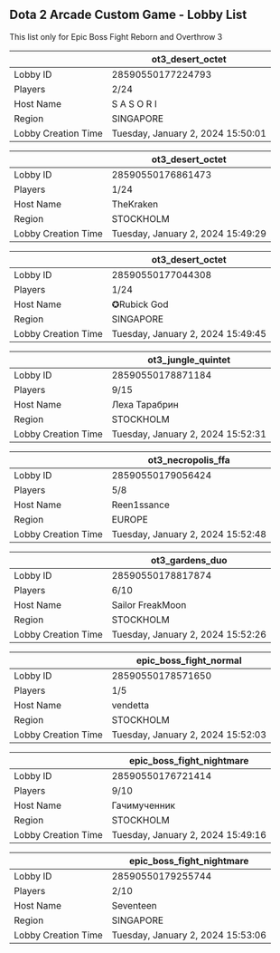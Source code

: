 ## Dota 2 Arcade Custom Game - Lobby List

This list only for Epic Boss Fight Reborn and Overthrow 3

|  | ot3_desert_octet |
| ------ | ------ |
| Lobby ID | 28590550177224793 |
| Players | 2/24 |
| Host Name | S A S O R I |
| Region | SINGAPORE |
| Lobby Creation Time | Tuesday, January 2, 2024 15:50:01 |


|  | ot3_desert_octet |
| ------ | ------ |
| Lobby ID | 28590550176861473 |
| Players | 1/24 |
| Host Name | TheKraken |
| Region | STOCKHOLM |
| Lobby Creation Time | Tuesday, January 2, 2024 15:49:29 |


|  | ot3_desert_octet |
| ------ | ------ |
| Lobby ID | 28590550177044308 |
| Players | 1/24 |
| Host Name | ✪Rubick God |
| Region | SINGAPORE |
| Lobby Creation Time | Tuesday, January 2, 2024 15:49:45 |


|  | ot3_jungle_quintet |
| ------ | ------ |
| Lobby ID | 28590550178871184 |
| Players | 9/15 |
| Host Name | Леха Тарабрин |
| Region | STOCKHOLM |
| Lobby Creation Time | Tuesday, January 2, 2024 15:52:31 |


|  | ot3_necropolis_ffa |
| ------ | ------ |
| Lobby ID | 28590550179056424 |
| Players | 5/8 |
| Host Name | Reen1ssance |
| Region | EUROPE |
| Lobby Creation Time | Tuesday, January 2, 2024 15:52:48 |


|  | ot3_gardens_duo |
| ------ | ------ |
| Lobby ID | 28590550178817874 |
| Players | 6/10 |
| Host Name | Sailor FreakMoon |
| Region | STOCKHOLM |
| Lobby Creation Time | Tuesday, January 2, 2024 15:52:26 |


|  | epic_boss_fight_normal |
| ------ | ------ |
| Lobby ID | 28590550178571650 |
| Players | 1/5 |
| Host Name | vendetta |
| Region | STOCKHOLM |
| Lobby Creation Time | Tuesday, January 2, 2024 15:52:03 |


|  | epic_boss_fight_nightmare |
| ------ | ------ |
| Lobby ID | 28590550176721414 |
| Players | 9/10 |
| Host Name | Гачимученник |
| Region | STOCKHOLM |
| Lobby Creation Time | Tuesday, January 2, 2024 15:49:16 |


|  | epic_boss_fight_nightmare |
| ------ | ------ |
| Lobby ID | 28590550179255744 |
| Players | 2/10 |
| Host Name | Seventeen |
| Region | SINGAPORE |
| Lobby Creation Time | Tuesday, January 2, 2024 15:53:06 |


